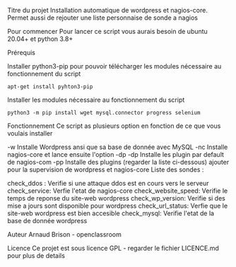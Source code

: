 Titre du projet
Installation automatique de wordpress et nagios-core. Permet aussi de rejouter une liste personnaise de sonde a nagios

Pour commencer
Pour lancer ce script vous aurais besoin de ubuntu 20.04+ et python 3.8+

Prérequis

Installer python3-pip pour pouvoir télécharger les modules nécessaire au fonctionnement du script
```
apt-get install pyhton3-pip
```

Installer les modules nécessaire au fonctionnement du script
```
python3 -m pip install wget mysql.connector progress selenium
```

Fonctionnement
Ce script as plusieurs option en fonction de ce que vous voulais installer

-w Installe Wordpress ansi que sa base de donnée avec MySQL
-nc Installe nagios-core et lance ensuite l'option -dp
-dp Installe les plugin par default de nagios-com
-pp Installe des plugins (regarder la liste ci-dessous) ajouter pour la supervision de wordpress et nagios-core
Liste des sondes :

check_ddos : Verifie si une attaque ddos est  en cours vers le serveur
check_service: Verfie l'etat de nagios-core
check_website_speed: Verifie le temps de reponse du site-web wordpress
check_wp_version: Verifie si des mise a jours sont disponible pour wordpress
check_url_status: Verfie que le site-web wordpress est bien accesible
check_mysql: Verifie l'etat de la base de donnée wordpress

Auteur
Arnaud Brison - openclassroom

Licence
Ce projet est sous licence GPL - regarder le fichier LICENCE.md pour plus de details

